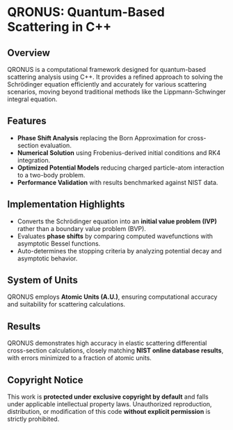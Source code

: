 # QRONUS: Quantum-Based Scattering in C++

## Overview
QRONUS is a computational framework designed for quantum-based scattering analysis using C++. It provides a refined approach to solving the Schrödinger equation efficiently and accurately for various scattering scenarios, moving beyond traditional methods like the Lippmann-Schwinger integral equation.

## Features
- **Phase Shift Analysis** replacing the Born Approximation for cross-section evaluation.
- **Numerical Solution** using Frobenius-derived initial conditions and RK4 integration.
- **Optimized Potential Models** reducing charged particle-atom interaction to a two-body problem.
- **Performance Validation** with results benchmarked against NIST data.

## Implementation Highlights
- Converts the Schrödinger equation into an **initial value problem (IVP)** rather than a boundary value problem (BVP).
- Evaluates **phase shifts** by comparing computed wavefunctions with asymptotic Bessel functions.
- Auto-determines the stopping criteria by analyzing potential decay and asymptotic behavior.

## System of Units
QRONUS employs **Atomic Units (A.U.)**, ensuring computational accuracy and suitability for scattering calculations.

## Results
QRONUS demonstrates high accuracy in elastic scattering differential cross-section calculations, closely matching **NIST online database results**, with errors minimized to a fraction of atomic units.

## Copyright Notice
This work is **protected under exclusive copyright by default** and falls under applicable intellectual property laws. Unauthorized reproduction, distribution, or modification of this code **without explicit permission** is strictly prohibited.
